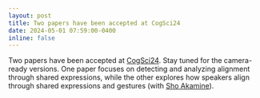 ```yaml
---
layout: post
title: Two papers have been accepted at CogSci24
date: 2024-05-01 07:59:00-0400
inline: false
---
```

Two papers have been accepted at [CogSci24](https://cognitivesciencesociety.org/cogsci-2024/). Stay tuned for the camera-ready versions. One paper focuses on detecting and analyzing alignment through shared expressions, while the other explores how speakers align through shared expressions and gestures (with [Sho Akamine](https://www.mpi.nl/people/akamine-sho)).